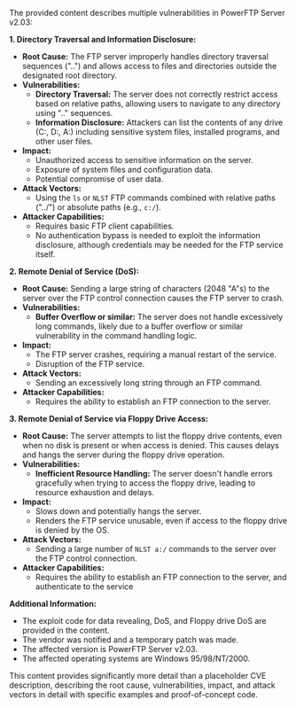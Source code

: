 The provided content describes multiple vulnerabilities in PowerFTP Server v2.03:

**1. Directory Traversal and Information Disclosure:**

*   **Root Cause:** The FTP server improperly handles directory traversal sequences ("..") and allows access to files and directories outside the designated root directory.
*   **Vulnerabilities:**
    *   **Directory Traversal:** The server does not correctly restrict access based on relative paths, allowing users to navigate to any directory using ".." sequences.
    *   **Information Disclosure:** Attackers can list the contents of any drive (C:, D:, A:) including sensitive system files, installed programs, and other user files.
*   **Impact:**
    *   Unauthorized access to sensitive information on the server.
    *   Exposure of system files and configuration data.
    *   Potential compromise of user data.
*   **Attack Vectors:**
    *   Using the `ls` or `NLST` FTP commands combined with relative paths ("../") or absolute paths (e.g., `c:/`).
*   **Attacker Capabilities:**
    *   Requires basic FTP client capabilities.
    *   No authentication bypass is needed to exploit the information disclosure, although credentials may be needed for the FTP service itself.

**2. Remote Denial of Service (DoS):**

*   **Root Cause:** Sending a large string of characters (2048 "A"s) to the server over the FTP control connection causes the FTP server to crash.
*   **Vulnerabilities:**
    *   **Buffer Overflow or similar:** The server does not handle excessively long commands, likely due to a buffer overflow or similar vulnerability in the command handling logic.
*   **Impact:**
    *   The FTP server crashes, requiring a manual restart of the service.
    *   Disruption of the FTP service.
*   **Attack Vectors:**
    *   Sending an excessively long string through an FTP command.
*   **Attacker Capabilities:**
    *   Requires the ability to establish an FTP connection to the server.

**3. Remote Denial of Service via Floppy Drive Access:**

*   **Root Cause:** The server attempts to list the floppy drive contents, even when no disk is present or when access is denied. This causes delays and hangs the server during the floppy drive operation.
*   **Vulnerabilities:**
    *   **Inefficient Resource Handling:** The server doesn't handle errors gracefully when trying to access the floppy drive, leading to resource exhaustion and delays.
*   **Impact:**
    *   Slows down and potentially hangs the server.
    *   Renders the FTP service unusable, even if access to the floppy drive is denied by the OS.
*   **Attack Vectors:**
    *   Sending a large number of `NLST a:/` commands to the server over the FTP control connection.
*   **Attacker Capabilities:**
    *   Requires the ability to establish an FTP connection to the server, and authenticate to the service

**Additional Information:**

*   The exploit code for data revealing, DoS, and Floppy drive DoS are provided in the content.
*   The vendor was notified and a temporary patch was made.
*   The affected version is PowerFTP Server v2.03.
*   The affected operating systems are Windows 95/98/NT/2000.

This content provides significantly more detail than a placeholder CVE description, describing the root cause, vulnerabilities, impact, and attack vectors in detail with specific examples and proof-of-concept code.